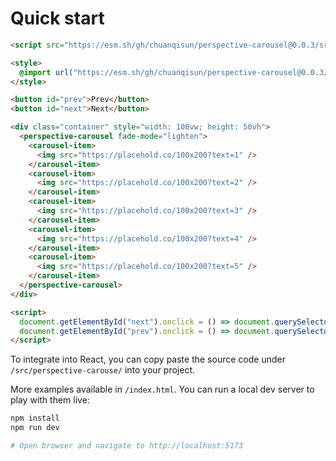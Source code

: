# Quick start

```html
<script src="https://esm.sh/gh/chuanqisun/perspective-carousel@0.0.3/src/lib.ts" type="module"></script>

<style>
  @import url("https://esm.sh/gh/chuanqisun/perspective-carousel@0.0.3/src/lib.css");
</style>

<button id="prev">Prev</button>
<button id="next">Next</button>

<div class="container" style="width: 100vw; height: 50vh">
  <perspective-carousel fade-mode="lighten">
    <carousel-item>
      <img src="https://placehold.co/100x200?text=1" />
    </carousel-item>
    <carousel-item>
      <img src="https://placehold.co/100x200?text=2" />
    </carousel-item>
    <carousel-item>
      <img src="https://placehold.co/100x200?text=3" />
    </carousel-item>
    <carousel-item>
      <img src="https://placehold.co/100x200?text=4" />
    </carousel-item>
    <carousel-item>
      <img src="https://placehold.co/100x200?text=5" />
    </carousel-item>
  </perspective-carousel>
</div>

<script>
  document.getElementById("next").onclick = () => document.querySelector("perspective-carousel").rotate(1);
  document.getElementById("prev").onclick = () => document.querySelector("perspective-carousel").rotate(-1);
</script>
```

To integrate into React, you can copy paste the source code under `/src/perspective-carouse/` into your project.

More examples available in `/index.html`. You can run a local dev server to play with them live:

```bash
npm install
npm run dev

# Open browser and navigate to http://localhost:5173
```
